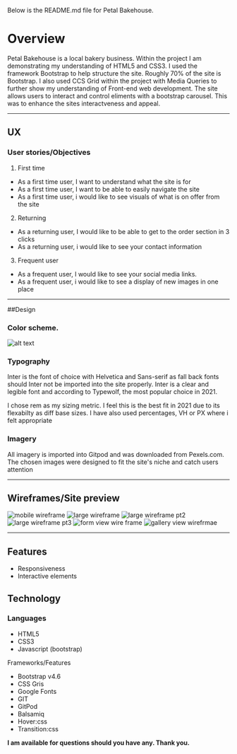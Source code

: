 Below is the README.md file for Petal Bakehouse.

# Overview

Petal Bakehouse is a local bakery business. Within the project I am demonstrating my understanding of HTML5 and CSS3. I used the framework Bootstrap to help structure the site. Roughly 70% of the site is Bootstrap. I also used CCS Grid within the project with Media Queries to further show my understanding of Front-end web development. The site allows users to interact and control eliments with a bootstrap carousel. This was to enhance the sites interactveness and appeal.

---

## UX

### User stories/Objectives

1) First time

- As a first time user, I want to understand what the site is for
- As a first time user, I want to be able to easily navigate the site
- As a first time user, i would like to see visuals of what is on offer from the site

2) Returning

- As a returning user, I would like to be able to get to the order section in 3 clicks
- As a returning user, i would like to see your contact information

3) Frequent user

- As a frequent user, I would like to see your social media links.
- As a frequent user, i would like to see a display of new images in one place

---

##Design

### Color scheme.

![alt text](assets/testing_imagery/color_scheme.png)

### Typography

Inter is the font of choice with Helvetica and Sans-serif as fall back fonts should Inter not be imported into the site properly. Inter is a clear and legible font and according to Typewolf, the most popular choice in 2021.

I chose rem as my sizing metric. I feel this is the best fit in 2021 due to its flexabilty as diff base sizes. I have also used percentages, VH or PX where i felt appropriate

### Imagery

All imagery is imported into Gitpod and was downloaded from Pexels.com. The chosen images were designed to fit the site's niche and catch users attention

---

## Wireframes/Site preview

![mobile wireframe](assets/testing_imagery/highlevel_mobile_wireframes.png) 
![large wireframe](assets/testing_imagery/web_wireframe_pt1.png)
![large wireframe pt2](assets/testing_imagery/web_wireframe_pt2.png) 
![large wireframe pt3](assets/testing_imagery/web_wireframe_pt3.png) 
![form view wire frame](assets/testing_imagery/form_view.png) 
![gallery view wirefrmae](assets/testing_imagery/gallery_view.png)


---


## Features

- Responsiveness
- Interactive elements

## Technology

### Languages

- HTML5
- CSS3
- Javascript (bootstrap)

Frameworks/Features

- Bootstrap v4.6
- CSS Gris
- Google Fonts
- GIT
- GitPod
- Balsamiq
- Hover:css
- Transition:css

**I am available for questions should you have any. Thank you.**